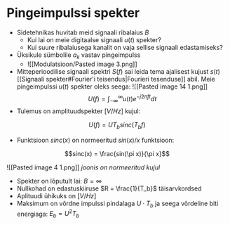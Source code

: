 # Pingeimpulssi spekter
- Sidetehnikas huvitab meid signaali ribalaius $B$
	- Kui lai on meie digitaalse signaali $u(t)$ spekter?
	- Kui suure ribalaiusega kanalit on vaja sellise signaali edastamiseks?
- Üksikule sümbolile $a_k$ vastav pingeimpulss
	- ![[Modulatsioon/Pasted image 3.png]]
- Mitteperioodilise signaali spektri $S(f)$ sai leida tema ajalisest kujust $s(t)$ [[Signaali spekter#Fourier'i teisendus|Fourieri tesenduse]] abil. Meie pingeimpulssi $u(t)$ spekter oleks seega:
![[Pasted image 14 1.png]]
$$U(f) = \int_{-\infty}^{\infty} u(t)e^{-j2 \pi f t} dt$$
- Tulemus on amplituudspekter $[V/Hz]$ kujul:

$$U(f) = UT_b sinc(T_bf)$$
- Funktsioon $sinc(x)$ on normeeritud $sin(x)/x$ funktsioon:

$$sinc(x) = \frac{sin(\pi x)}{\pi x}$$

![[Pasted image 4 1.png]]
*joonis on normeeritud kujul*
- Spekter on lõputult lai: $B = \infty$
- Nullkohad on edastuskiiruse $R = \frac{1}{T_b}$ täisarvkordsed
- Aplituudi ühikuks on $[V/Hz]$
- Maksimum on võrdne impulssi pindalaga $U\cdot T_b$ ja seega võrdeline biti energiaga: $E_b = U^2 T_b$